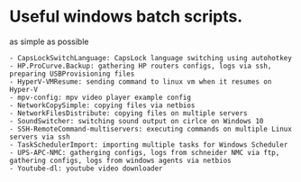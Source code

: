 # Useful windows batch scripts.
as simple as possible

    - CapsLockSwitchLanguage: CapsLock language switching using autohotkey
    - HP.ProCurve.Backup: gathering HP routers configs, logs via ssh, preparing USBProvisioning files
    - HyperV-VMResume: sending command to linux vm when it resumes on Hyper-V
    - mpv-config: mpv video player example config
    - NetworkCopySimple: copying files via netbios
    - NetworkFilesDistribute: copying files on multiple servers
    - SoundSwitcher: switching sound output on cirlce on Windows 10
    - SSH-RemoteCommand-multiservers: executing commands on multiple Linux servers via ssh
    - TaskSchedulerImport: importing multiple tasks for Windows Scheduler
    - UPS-APC-NMC: gatherging configs, logs from schneider NMC via ftp, gathering configs, logs from windows agents via netbios
    - Youtube-dl: youtube video downloader
